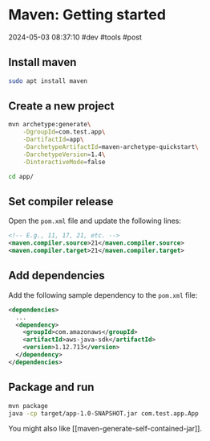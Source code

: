 # Maven: Getting started
2024-05-03 08:37:10 #dev #tools #post

## Install maven
```sh
sudo apt install maven
```

## Create a new project
```sh
mvn archetype:generate\
    -DgroupId=com.test.app\
    -DartifactId=app\
    -DarchetypeArtifactId=maven-archetype-quickstart\
    -DarchetypeVersion=1.4\
    -DinteractiveMode=false

cd app/
```

## Set compiler release
Open the `pom.xml` file and update the following lines:
```xml
<!-- E.g., 11, 17, 21, etc. -->
<maven.compiler.source>21</maven.compiler.source>
<maven.compiler.target>21</maven.compiler.target>
```

## Add dependencies
Add the following sample dependency to the `pom.xml` file:
```xml
<dependencies>
  ...
  <dependency>
    <groupId>com.amazonaws</groupId>
    <artifactId>aws-java-sdk</artifactId>
    <version>1.12.713</version>
  </dependency>
</dependencies>
```

## Package and run
```sh
mvn package
java -cp target/app-1.0-SNAPSHOT.jar com.test.app.App
```

You might also like [[maven-generate-self-contained-jar]].
